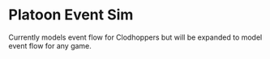 # Platoon Event Sim

Currently models event flow for Clodhoppers but will be expanded to model event flow for any game.
